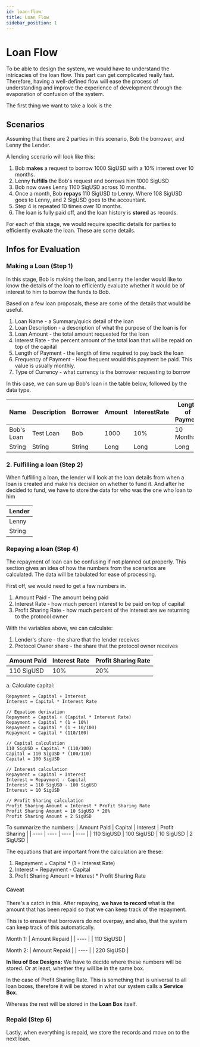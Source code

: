 ```yaml
---
id: loan-flow
title: Loan Flow
sidebar_position: 1
---
```


# Loan Flow

To be able to design the system, we would have to understand the intricacies of the loan flow. This part can get complicated really fast. Therefore, having a well-defined flow will ease the process of understanding and improve the experience of development through the evaporation of confusion of the system.

The first thing we want to take a look is the
## Scenarios
Assuming that there are 2 parties in this scenario, Bob the borrower, and Lenny the Lender.

A lending scenario will look like this:

1. Bob **makes** a request to borrow 1000 SigUSD with a 10% interest over 10 months.
2. Lenny **fulfills** the Bob's request and borrows him 1000 SigUSD
3. Bob now owes Lenny 1100 SigUSD across 10 months.
4. Once a month, Bob **repays** 110 SigUSD to Lenny. Where 108 SigUSD goes to Lenny, and 2 SigUSD goes to the accountant.
5. Step 4 is repeated 10 times over 10 months.
6. The loan is fully paid off, and the loan history is **stored** as records.

For each of this stage, we would require specific details for parties to efficiently evaluate the loan. These are some details.

## Infos for Evaluation

### Making a Loan (Step 1)
In this stage, Bob is making the loan, and Lenny the lender would like to know the details of the loan to efficiently evaluate whether it would be of interest to him to borrow the funds to Bob.

Based on a few loan proposals, these are some of the details that would be useful.

1. Loan Name - a Summary/quick detail of the loan
2. Loan Description - a description of what the purpose of the loan is for
3. Loan Amount - the total amount requested for the loan
4. Interest Rate - the percent amount of the total loan that will be repaid on top of the capital
5. Length of Payment - the length of time required to pay back the loan
6. Frequency of Payment - How frequent would this payment be paid. This value is usually monthly.
7. Type of Currency - what currency is the borrower requesting to borrow

In this case, we can sum up Bob's loan in the table below, followed by the data type.

| Name | Description | Borrower | Amount | InterestRate | Length of Payment | Frequency | Currency |
| ---- | ---- | ---- | ---- | ---- | ---- | ---- | ---- |
| Bob's Loan | Test Loan | Bob | 1000 | 10% | 10 Months | 10 | SigUSD |
| String | String | String | Long | Long | Long | Long | String |

### 2. Fulfilling a loan (Step 2)
When fulfilling a loan, the lender will look at the loan details from when a loan is created and make his decision on whether to fund it. And after he decided to fund, we have to store the data for who was the one who loan to him

| Lender |
| ----- |
| Lenny |
| String |

### Repaying a loan (Step 4)
The repayment of loan can be confusing if not planned out properly. This section gives an idea of how the numbers from the scenarios are calculated. The data will be tabulated for ease of processing.

First off, we would need to get a few numbers in.

1. Amount Paid - The amount being paid
2. Interest Rate - how much percent interest to be paid on top of capital
3. Profit Sharing Rate - how much percent of the interest are we returning to the protocol owner

With the variables above, we can calculate:
1. Lender's share - the share that the lender receives
2. Protocol Owner share - the share that the protocol owner receives

| Amount Paid | Interest Rate | Profit Sharing Rate |
| ---- | ---- | ---- |
| 110 SigUSD | 10% | 20% |

a. Calculate capital: 
```
Repayment = Capital + Interest
Interest = Capital * Interest Rate

// Equation derivation
Repayment = Capital + (Capital * Interest Rate)
Repayment = Capital * (1 + 10%)
Repayment = Capital * (1 + 10/100)
Repayment = Capital * (110/100)

// Capital calculation
110 SigUSD = Capital * (110/100)
Capital = 110 SigUSD * (100/110)
Capital = 100 SigUSD

// Interest calculation
Repayment = Capital + Interest
Interest = Repayment - Capital
Interest = 110 SigUSD - 100 SigUSD
Interest = 10 SigUSD

// Profit Sharing calculation
Profit Sharing Amount = Interest * Profit Sharing Rate
Profit Sharing Amount = 10 SigUSD * 20%
Profit Sharing Amount = 2 SigUSD
```

To summarize the numbers:
| Amount Paid | Capital | Interest | Profit Sharing |
| ---- | ---- | ---- | ---- |
| 110 SigUSD | 100 SigUSD | 10 SigUSD | 2 SigUSD |

The equations that are important from the calculation are these:
1. Repayment = Capital * (1 + Interest Rate)
2. Interest = Repayment - Capital
3. Profit Sharing Amount = Interest * Profit Sharing Rate

#### Caveat

There's a catch in this. After repaying, **we have to record** what is the amount that has been repaid so that we can keep track of the repayment.

This is to ensure that borrowers do not overpay, and also, that the system can keep track of this automatically.

Month 1: 
| Amount Repaid |
| ---- |
| 110 SigUSD |

Month 2:
| Amount Repaid |
| ---- |
| 220 SigUSD |

**In lieu of Box Designs:**
We have to decide where these numbers will be stored. Or at least, whether they will be in the same box.

In the case of Profit Sharing Rate. This is something that is universal to all loan boxes, therefore it will be stored in what our system calls a **Service Box**.

Whereas the rest will be stored in the **Loan Box** itself.

### Repaid (Step 6)
Lastly, when everything is repaid, we store the records and move on to the next loan.
